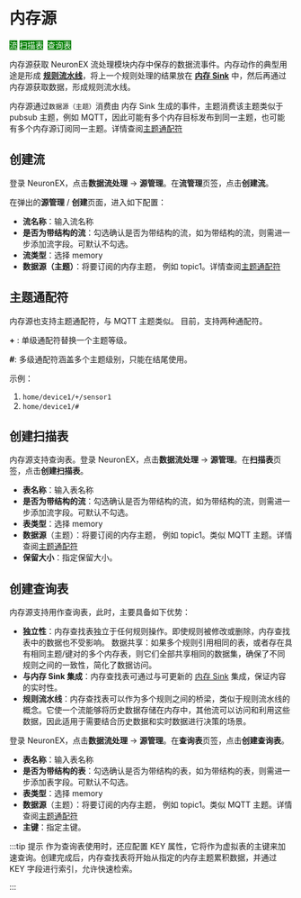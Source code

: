 # 内存源

<span style="background:green;color:white;">流</span>        <span style="background:green;color:white">扫描表</span>  <span style="background:green;color:white">查询表</span>

内存源获取 NeuronEX 流处理模块内存中保存的数据流事件。内存动作的典型用途是形成 [**规则流水线**](./rule_pipeline.md)，将上一个规则处理的结果放在 [**内存 Sink**](./sink/memory.md) 中，然后再通过内存源获取数据，形成规则流水线。

内存源通过`数据源（主题）`消费由 内存 Sink 生成的事件，主题消费该主题类似于 pubsub 主题，例如 MQTT，因此可能有多个内存目标发布到同一主题，也可能有多个内存源订阅同一主题。详情查阅[主题通配符](#主题通配符)

## 创建流

登录 NeuronEX，点击**数据流处理** -> **源管理**。在**流管理**页签，点击**创建流**。

在弹出的**源管理** / **创建**页面，进入如下配置：

- **流名称**：输入流名称
- **是否为带结构的流**：勾选确认是否为带结构的流，如为带结构的流，则需进一步添加流字段。可默认不勾选。
- **流类型**：选择 memory
- **数据源（主题）**：将要订阅的内存主题， 例如 topic1。详情查阅[主题通配符](#主题通配符)


## 主题通配符

内存源也支持主题通配符，与 MQTT 主题类似。 目前，支持两种通配符。

**+** : 单级通配符替换一个主题等级。

**#**: 多级通配符涵盖多个主题级别，只能在结尾使用。

示例：

1. `home/device1/+/sensor1`
2. `home/device1/#`

## 创建扫描表

内存源支持查询表。登录 NeuronEX，点击**数据流处理** -> **源管理**。在**扫描表**页签，点击**创建扫描表**。

- **表名称**：输入表名称
- **是否为带结构的流**：勾选确认是否为带结构的流，如为带结构的流，则需进一步添加流字段。可默认不勾选。
- **表类型**：选择 memory
- **数据源**（主题）：将要订阅的内存主题， 例如 topic1。类似 MQTT 主题。详情查阅[主题通配符](#主题通配符)
- **保留大小**：指定保留大小。

## 创建查询表

内存源支持用作查询表，此时，主要具备如下优势：

- **独立性**：内存查找表独立于任何规则操作。即使规则被修改或删除，内存查找表中的数据也不受影响。
数据共享：如果多个规则引用相同的表，或者存在具有相同主题/键对的多个内存表，则它们全部共享相同的数据集，确保了不同规则之间的一致性，简化了数据访问。
- **与内存 Sink 集成**：内存查找表可通过与可更新的 [内存 Sink](./sink/memory.md) 集成，保证内容的实时性。
- **规则流水线**：内存查找表可以作为多个规则之间的桥梁，类似于规则流水线的概念。它使一个流能够将历史数据存储在内存中，其他流可以访问和利用这些数据，因此适用于需要结合历史数据和实时数据进行决策的场景。

登录 NeuronEX，点击**数据流处理** -> **源管理**。在**查询表**页签，点击**创建查询表**。

- **表名称**：输入表名称
- **是否为带结构的表**：勾选确认是否为带结构的表，如为带结构的表，则需进一步添加表字段。可默认不勾选。
- **表类型**：选择 memory
- **数据源**（主题）：将要订阅的内存主题， 例如 topic1。类似 MQTT 主题。详情查阅[主题通配符](#主题通配符)
- **主键**：指定主键。

:::tip 提示
作为查询表使用时，还应配置 KEY 属性，它将作为虚拟表的主键来加速查询。创建完成后，内存查找表将开始从指定的内存主题累积数据，并通过 KEY 字段进行索引，允许快速检索。


:::